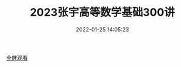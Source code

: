 ﻿---
layout: post
title: 2023张宇高等数学基础300讲
date: 2022-01-25 14:05:23
tags: [考研]
---
[全屏观看](http://blogfs.bybyte.cn/web/viewer.html?file=2023zyjc300.pdf)

